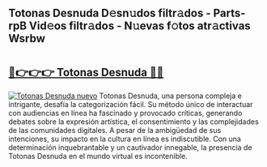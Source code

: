 ## Totonas Desnuda D𝚎sn𝚞dos filtr𝚊dos - Parts-rpB Vid𝚎os filtr𝚊dos - N𝚞evas f𝚘tos atr𝚊ctivas Wsrbw

# <h2><a href="http://mbcmq7.tromn.icu/?c=Totonas+Desnuda">🔗👉👉👉 Totonas Desnuda 🔗🔗</a></h2>

[![Totonas Desnuda nuevo](https://i.imgur.com/pEAQMta.gif)](http://mbcmq7.tromn.icu/?c=Totonas+Desnuda)
Totonas Desnuda, una persona compleja e intrigante, desafía la categorización fácil. Su método único de interactuar con audiencias en línea ha fascinado y provocado críticas, generando debates sobre la expresión artística, el consentimiento y las complejidades de las comunidades digitales. A pesar de la ambigüedad de sus intenciones, su impacto en la cultura en línea es indiscutible. Con una determinación inquebrantable y un cautivador innegable, la presencia de Totonas Desnuda en el mundo virtual es incontenible.

